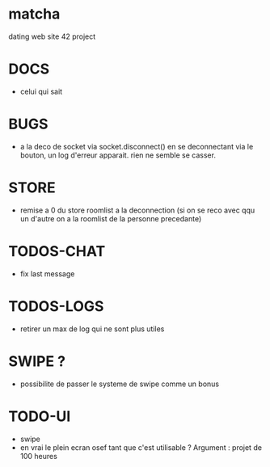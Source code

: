 # matcha
dating web site 42 project 

# DOCS

- celui qui sait

# BUGS

- a la deco de socket via socket.disconnect() en se deconnectant via le bouton, un log d'erreur apparait. rien ne semble se casser.

# STORE

- remise a 0 du store roomlist a la deconnection (si on se reco avec qqu un d'autre on a la roomlist de la personne precedante)

# TODOS-CHAT

- fix last message

# TODOS-LOGS

- retirer un max de log qui ne sont plus utiles

# SWIPE ?

- possibilite de passer le systeme de swipe comme un bonus

# TODO-UI

- swipe
- en vrai le plein ecran osef tant que c'est utilisable ? Argument : projet de 100 heures

